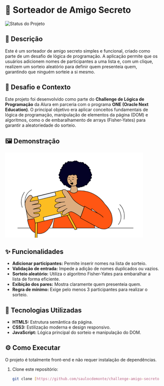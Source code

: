 # 🎲 Sorteador de Amigo Secreto

![Status do Projeto](https://img.shields.io/badge/Status-Concluído-brightgreen)

## 📄 Descrição

Este é um sorteador de amigo secreto simples e funcional, criado como parte de um desafio de lógica de programação. A aplicação permite que os usuários adicionem nomes de participantes a uma lista e, com um clique, realizem um sorteio aleatório para definir quem presenteia quem, garantindo que ninguém sorteie a si mesmo.

## 🎯 Desafio e Contexto

Este projeto foi desenvolvido como parte do **Challenge de Lógica de Programação** da Alura em parceria com o programa **ONE (Oracle Next Education)**. O principal objetivo era aplicar conceitos fundamentais de lógica de programação, manipulação de elementos da página (DOM) e algoritmos, como o de embaralhamento de arrays (Fisher-Yates) para garantir a aleatoriedade do sorteio.

## 🖼️ Demonstração

![Demonstração do Sorteador de Amigo Secreto](assets/amigo-secreto.png)

## ✨ Funcionalidades

- **Adicionar participantes:** Permite inserir nomes na lista de sorteio.
- **Validação de entrada:** Impede a adição de nomes duplicados ou vazios.
- **Sorteio aleatório:** Utiliza o algoritmo Fisher-Yates para embaralhar a lista de forma eficiente.
- **Exibição dos pares:** Mostra claramente quem presenteia quem.
- **Regra de mínimo:** Exige pelo menos 3 participantes para realizar o sorteio.

## 🚀 Tecnologias Utilizadas

- **HTML5:** Estrutura semântica da página.
- **CSS3:** Estilização moderna e design responsivo.
- **JavaScript:** Lógica principal do sorteio e manipulação do DOM.

## ⚙️ Como Executar

O projeto é totalmente front-end e não requer instalação de dependências.

1. Clone este repositório:
   ```bash
   git clone [https://github.com/saulocdemonte/challenge-amigo-secreto.git](https://github.com/saulocdemonte/challenge-amigo-secreto.git)